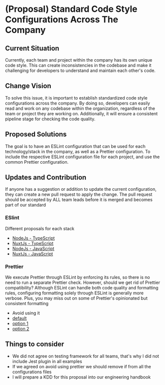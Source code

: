 # (Proposal) Standard Code Style Configurations Across The Company

## Current Situation

Currently, each team and project within the company has its own unique code style. This can create inconsistencies in the codebase and make it challenging for developers to understand and maintain each other's code.

## Change Vision

To solve this issue, it is important to establish standardized code style configurations across the company. By doing so, developers can easily read and work on any codebase within the organization, regardless of the team or project they are working on. Additionally, it will ensure a consistent pipeline stage for checking the code quality.

## Proposed Solutions

The goal is to have an ESLint configuration that can be used for each technology/stack in the company, as well as a Prettier configuration.
To include the respective ESLint configuration file for each project, and use the common Prettier configuration.

## Updates and Contribution

If anyone has a suggestion or addition to update the current configuration, they can create a new pull request to apply the change. The pull request should be accepted by ALL team leads before it is merged and becomes part of our standard

### ESlint

Different proposals for each stack

* [NodeJs - TypeScript](/typescript/node)
* [NuxtJs - TypeScript](/typescript/nuxt)
* [NodeJs - JavaScript](/javascript/node)
* [NuxtJs - JavaScript](/javascript/nuxt)

### Prettier

We execute Prettier through ESLint by enforcing its rules, so there is no need to run a separate Prettier check. However, should we get rid of Prettier compatibility? Although ESLint can handle both code quality and formatting rules, configuring formatting solely through ESLint is generally more verbose. Plus, you may miss out on some of Prettier's opinionated but consistent formatting

* Avoid using it
* [default](/prettier/default.prettierrc.json)
* [option 1](/prettier/option-1.prettierrc.json)
* [option 2](/prettier/option-2.prettierrc.json)

## Things to consider

* We did not agree on testing framework for all teams, that's why I did not include Jest plugin in all examples
* If we agreed on avoid using prettier we should remove if from all the configurations files
* I will prepare a KDD for this proposal into our engineering handbook
